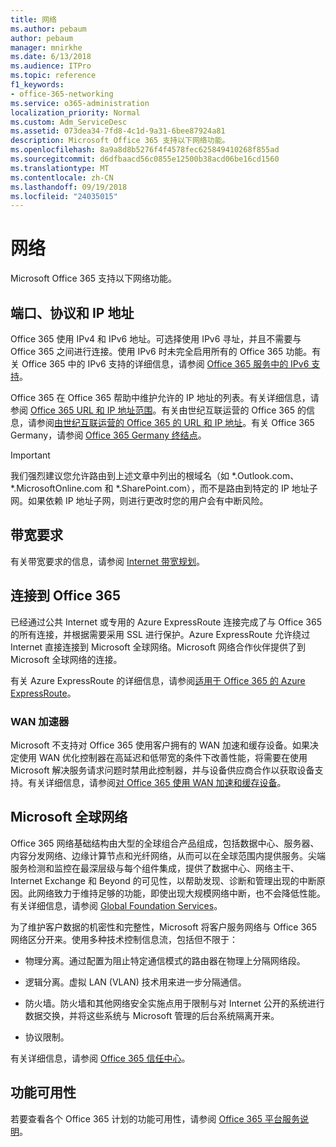 ```yaml
---
title: 网络
ms.author: pebaum
author: pebaum
manager: mnirkhe
ms.date: 6/13/2018
ms.audience: ITPro
ms.topic: reference
f1_keywords:
- office-365-networking
ms.service: o365-administration
localization_priority: Normal
ms.custom: Adm_ServiceDesc
ms.assetid: 073dea34-7fd8-4c1d-9a31-6bee87924a81
description: Microsoft Office 365 支持以下网络功能。
ms.openlocfilehash: 8a9a8d8b5276f4f4578fec625849410268f855ad
ms.sourcegitcommit: d6dfbaacd56c0855e12500b38acd06be16cd1560
ms.translationtype: MT
ms.contentlocale: zh-CN
ms.lasthandoff: 09/19/2018
ms.locfileid: "24035015"
---
```

# <a name="networking"></a>网络

Microsoft Office 365 支持以下网络功能。
  
## <a name="ports-protocols-and-ip-addresses"></a>端口、协议和 IP 地址

Office 365 使用 IPv4 和 IPv6 地址。可选择使用 IPv6 寻址，并且不需要与 Office 365 之间进行连接。使用 IPv6 时未完全启用所有的 Office 365 功能。有关 Office 365 中的 IPv6 支持的详细信息，请参阅 [Office 365 服务中的 IPv6 支持](https://go.microsoft.com/fwlink/?LinkID=785121&amp;clcid=0x409)。
  
Office 365 在 Office 365 帮助中维护允许的 IP 地址的列表。有关详细信息，请参阅 [Office 365 URL 和 IP 地址范围](https://go.microsoft.com/fwlink/p/?LinkID=243567)。有关由世纪互联运营的 Office 365 的信息，请参阅[由世纪互联运营的 Office 365 的 URL 和 IP 地址](https://go.microsoft.com/fwlink/?LinkID=733351&amp;clcid=0x409)。有关 Office 365 Germany，请参阅 [Office 365 Germany 终结点](https://support.office.com/en-us/article/Office-365-Germany-endpoints-8a113a50-0071-4155-bb8e-eba5a8dbd4c8)。
  
> [!IMPORTANT]
> 我们强烈建议您允许路由到上述文章中列出的根域名（如 \*.Outlook.com、\*.MicrosoftOnline.com 和 \*.SharePoint.com），而不是路由到特定的 IP 地址子网。如果依赖 IP 地址子网，则进行更改时您的用户会有中断风险。 
  
## <a name="bandwidth-requirements"></a>带宽要求

有关带宽要求的信息，请参阅 [Internet 带宽规划](https://go.microsoft.com/fwlink/p/?LinkID=282467)。
  
## <a name="connecting-to-office-365"></a>连接到 Office 365

已经通过公共 Internet 或专用的 Azure ExpressRoute 连接完成了与 Office 365 的所有连接，并根据需要采用 SSL 进行保护。Azure ExpressRoute 允许绕过 Internet 直接连接到 Microsoft 全球网络。Microsoft 网络合作伙伴提供了到 Microsoft 全球网络的连接。
  
有关 Azure ExpressRoute 的详细信息，请参阅[适用于 Office 365 的 Azure ExpressRoute](https://aka.ms/expressrouteoffice365)。
  
### <a name="wan-accelerators"></a>WAN 加速器

Microsoft 不支持对 Office 365 使用客户拥有的 WAN 加速和缓存设备。如果决定使用 WAN 优化控制器在高延迟和低带宽的条件下改善性能，将需要在使用 Microsoft 解决服务请求问题时禁用此控制器，并与设备供应商合作以获取设备支持。有关详细信息，请参阅[对 Office 365 使用 WAN 加速和缓存设备](https://go.microsoft.com/fwlink/p/?LinkID=282468)。
  
## <a name="the-global-microsoft-network"></a>Microsoft 全球网络

Office 365 网络基础结构由大型的全球组合产品组成，包括数据中心、服务器、内容分发网络、边缘计算节点和光纤网络，从而可以在全球范围内提供服务。尖端服务检测和监控在最深层级与每个组件集成，提供了数据中心、网络主干、Internet Exchange 和 Beyond 的可见性，以帮助发现、诊断和管理出现的中断原因。此网络致力于维持足够的功能，即使出现大规模网络中断，也不会降低性能。有关详细信息，请参阅 [Global Foundation Services](https://go.microsoft.com/fwlink/p/?LinkID=282622)。 
  
为了维护客户数据的机密性和完整性，Microsoft 将客户服务网络与 Office 365 网络区分开来。使用多种技术控制信息流，包括但不限于：
  
- 物理分离。通过配置为阻止特定通信模式的路由器在物理上分隔网络段。
    
- 逻辑分离。虚拟 LAN (VLAN) 技术用来进一步分隔通信。
    
- 防火墙。防火墙和其他网络安全实施点用于限制与对 Internet 公开的系统进行数据交换，并将这些系统与 Microsoft 管理的后台系统隔离开来。 
    
- 协议限制。
    
有关详细信息，请参阅 [Office 365 信任中心](https://go.microsoft.com/fwlink/p/?LinkID=282621)。 
  
## <a name="feature-availability"></a>功能可用性

若要查看各个 Office 365 计划的功能可用性，请参阅 [Office 365 平台服务说明](https://technet.microsoft.com/en-us/library/office-365-platform-service-description.aspx)。
  

